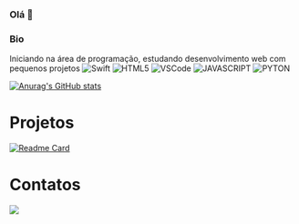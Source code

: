 ### Olá 👋
### Bio
Iniciando na área de programação, estudando desenvolvimento web com pequenos projetos 
![Swift](https://img.shields.io/badge/Swift-FA7343?style=for-the-badge&logo=swift&logoColor=white)
![HTML5](https://img.shields.io/badge/HTML5-E34F26?style=for-the-badge&logo=html5&logoColor=white)
![VSCode](https://img.shields.io/badge/VSCode-0078D4?style=for-the-badge&logo=visual%20studio%20code&logoColor=white)
![JAVASCRIPT](https://img.shields.io/badge/JavaScript-323330?style=for-the-badge&logo=javascript&logoColor=F7DF1E)
![PYTON](https://img.shields.io/badge/Python-FFD43B?style=for-the-badge&logo=python&logoColor=blue)

[![Anurag's GitHub stats](https://github-readme-stats.vercel.app/api?username=andreifrigo)](https://github.com/anuraghazra/github-readme-stats)

# Projetos

[![Readme Card](https://github-readme-stats.vercel.app/api/pin/?username=andreifrigo&repo=andreifrigo.github.io)](https://github.com/anuraghazra/github-readme-stats)

# Contatos

<div>
    <a target='__blank' href="https://linkedin.com/in/Andrei Henrique168191a6/">
        <img src="https://img.shields.io/badge/LinkedIn-0077B5?style=for-the-badge&logo=linkedin&logoColor=white">
    </a>

</div>

